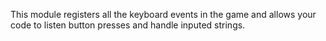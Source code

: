 This module registers all the keyboard events in the game and allows your code to listen button presses and handle inputed strings.